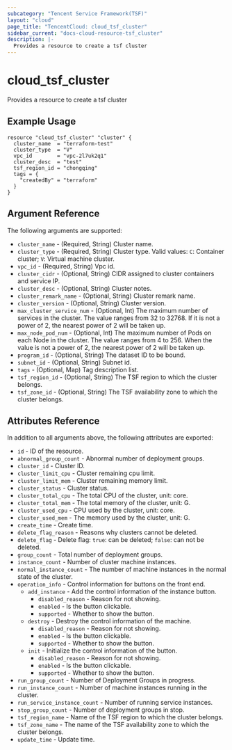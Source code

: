 ```yaml
---
subcategory: "Tencent Service Framework(TSF)"
layout: "cloud"
page_title: "TencentCloud: cloud_tsf_cluster"
sidebar_current: "docs-cloud-resource-tsf_cluster"
description: |-
  Provides a resource to create a tsf cluster
---
```


# cloud_tsf_cluster

Provides a resource to create a tsf cluster

## Example Usage

```hcl
resource "cloud_tsf_cluster" "cluster" {
  cluster_name  = "terraform-test"
  cluster_type  = "V"
  vpc_id        = "vpc-2l7uk2q1"
  cluster_desc  = "test"
  tsf_region_id = "chongqing"
  tags = {
    "createdBy" = "terraform"
  }
}
```

## Argument Reference

The following arguments are supported:

* `cluster_name` - (Required, String) Cluster name.
* `cluster_type` - (Required, String) Cluster type. Valid values: `C`: Container cluster; `V`: Virtual machine cluster.
* `vpc_id` - (Required, String) Vpc id.
* `cluster_cidr` - (Optional, String) CIDR assigned to cluster containers and service IP.
* `cluster_desc` - (Optional, String) Cluster notes.
* `cluster_remark_name` - (Optional, String) Cluster remark name.
* `cluster_version` - (Optional, String) Cluster version.
* `max_cluster_service_num` - (Optional, Int) The maximum number of services in the cluster. The value ranges from 32 to 32768. If it is not a power of 2, the nearest power of 2 will be taken up.
* `max_node_pod_num` - (Optional, Int) The maximum number of Pods on each Node in the cluster. The value ranges from 4 to 256. When the value is not a power of 2, the nearest power of 2 will be taken up.
* `program_id` - (Optional, String) The dataset ID to be bound.
* `subnet_id` - (Optional, String) Subnet id.
* `tags` - (Optional, Map) Tag description list.
* `tsf_region_id` - (Optional, String) The TSF region to which the cluster belongs.
* `tsf_zone_id` - (Optional, String) The TSF availability zone to which the cluster belongs.

## Attributes Reference

In addition to all arguments above, the following attributes are exported:

* `id` - ID of the resource.
* `abnormal_group_count` - Abnormal number of deployment groups.
* `cluster_id` - Cluster ID.
* `cluster_limit_cpu` - Cluster remaining cpu limit.
* `cluster_limit_mem` - Cluster remaining memory limit.
* `cluster_status` - Cluster status.
* `cluster_total_cpu` - The total CPU of the cluster, unit: core.
* `cluster_total_mem` - The total memory of the cluster, unit: G.
* `cluster_used_cpu` - CPU used by the cluster, unit: core.
* `cluster_used_mem` - The memory used by the cluster, unit: G.
* `create_time` - Create time.
* `delete_flag_reason` - Reasons why clusters cannot be deleted.
* `delete_flag` - Delete flag: `true`: can be deleted; `false`: can not be deleted.
* `group_count` - Total number of deployment groups.
* `instance_count` - Number of cluster machine instances.
* `normal_instance_count` - The number of machine instances in the normal state of the cluster.
* `operation_info` - Control information for buttons on the front end.
  * `add_instance` - Add the control information of the instance button.
    * `disabled_reason` - Reason for not showing.
    * `enabled` - Is the button clickable.
    * `supported` - Whether to show the button.
  * `destroy` - Destroy the control information of the machine.
    * `disabled_reason` - Reason for not showing.
    * `enabled` - Is the button clickable.
    * `supported` - Whether to show the button.
  * `init` - Initialize the control information of the button.
    * `disabled_reason` - Reason for not showing.
    * `enabled` - Is the button clickable.
    * `supported` - Whether to show the button.
* `run_group_count` - Number of Deployment Groups in progress.
* `run_instance_count` - Number of machine instances running in the cluster.
* `run_service_instance_count` - Number of running service instances.
* `stop_group_count` - Number of deployment groups in stop.
* `tsf_region_name` - Name of the TSF region to which the cluster belongs.
* `tsf_zone_name` - The name of the TSF availability zone to which the cluster belongs.
* `update_time` - Update time.


